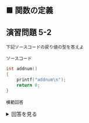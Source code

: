 ## ■ 関数の定義

## 演習問題 5-2

```
下記ソースコードの戻り値の型を答えよ
```

`ソースコード`

```c
int addnum()
{
    printf("addnum\n");
    return 0;
}
```

`模範回答`
<details>
<summary>回答を見る</summary>

```
int型
```
</details>